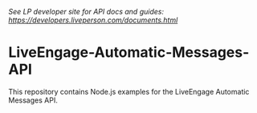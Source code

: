 *See LP developer site for API docs and guides: https://developers.liveperson.com/documents.html*

# LiveEngage-Automatic-Messages-API
This repository contains Node.js examples for the LiveEngage Automatic Messages API.
